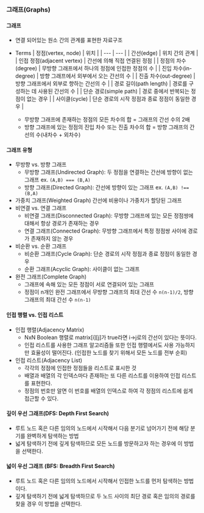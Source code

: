 ### 그래프(Graphs)

#### 그래프

- 연결 되어있는 원소 간의 관계를 표현한 자료구조
- Terms
  | 정점(vertex, node) | 위치 |
  | --- | --- |
  | 간선(edge) | 위치 간의 관계 |
  | 인접 정점(adjacent vertex) | 간선에 의해 직접 연결된 정점 |
  | 정점의 차수(degree) | 무방향 그래프에서 하나의 정점에 인접한 정점의 수 |
  | 진입 차수(in-degree) | 방향 그래프에서 외부에서 오는 간선의 수 |
  | 진출 차수(out-degree) | 방향 그래프에서 외부로 향하는 간선의 수 |
  | 경로 길이(path length) | 경로를 구성하는 데 사용된 간선의 수 |
  | 단순 경로(simple path) | 경로 중에서 반복되는 정점이 없는 경우 |
  | 사이클(cycle) | 단순 경로의 시작 정점과 종료 정점이 동일한 경우 |

  - 무방향 그래프에 존재하는 정점의 모든 차수의 합 = 그래프의 간선 수의 2배
  - 방향 그래프에 있는 정점의 진입 차수 또는 진출 차수의 합 = 방향 그래프의 간선의 수(내차수 + 외차수)

#### 그래프 유형

- 무방향 vs. 방향 그래프
  - 무방향 그래프(Undirected Graph): 두 정점을 연결하는 간선에 방향이 없는 그래프 ex. `(A,B) === (B,A)`
  - 방향 그래프(Directed Graph): 간선에 방향이 있는 그래프 ex. `(A,B) !== (B,A)`
- 가중치 그래프(Weighted Graph)
  간선에 비용이나 가중치가 할당된 그래프
- 비연결 vs. 연결 그래프
  - 비연결 그래프(Disconnected Graph): 무방향 그래프에 있는 모든 정점쌍에 대해서 항상 경로가 존재하는 경우
  - 연결 그래프(Connected Graph): 무방향 그래프에서 특정 정점쌍 사이에 경로가 존재하지 않는 경우
- 비순환 vs. 순환 그래프
  - 비순환 그래프(Cycle Graph): 단순 경로의 시작 정점과 종료 정점이 동일한 경우
  - 순환 그래프(Acyclic Graph): 사이클이 없는 그래프
- 완전 그래프(Complete Graph)
  - 그래프에 속해 있는 모든 정점이 서로 연결되어 있는 그래프
  - 정점이 n개인 완전 그래프에서 무방향 그래프의 최대 간선 수 `n(n-1)/2`, 방향 그래프의 최대 간선 수 `n(n-1)`

#### 인접 행렬 vs. 인접 리스트

- 인접 행렬(Adjacency Matrix)
  - NxN Boolean 행렬로 matrix[i][j]가 true라면 i->j로의 간선이 있다는 뜻이다.
  - 인접 리스트를 사용한 그래프 알고리즘들 또한 인접 행렬에서도 사용 가능하지만 효율성이 떨어진다.
    (인접한 노드를 찾기 위해서 모든 노드를 전부 순회)
- 인접 리스트(Adjacency List)
  - 각각의 정점에 인접한 정점들을 리스트로 표시한 것
  - 배열과 배열의 각 인덱스마다 존재하는 또 다른 리스트를 이용하여 인접 리스트를 표현한다.
  - 정점의 번호만 알면 이 번호를 배열의 인덱스로 하여 각 정점의 리스트에 쉽게 접근할 수 있다.

#### 깊이 우선 그래프(DFS: Depth First Search)

- 루트 노드 혹은 다른 임의의 노드에서 시작해서 다음 분기로 넘어가기 전에 해당 분기를 완벽하게 탐색하는 방법
- 넓게 탐색하기 전에 깊게 탐색하므로 모든 노드를 방문하고자 하는 경우에 이 방법을 선택한다.

#### 넓이 우선 그래프 (BFS: Breadth First Search)

- 루트 노드 혹은 다른 임의의 노드에서 시작해서 인접한 노드를 먼저 탐색하는 방법이다.
- 깊게 탐색하기 전에 넓게 탐색하므로 두 노드 사이의 최단 경로 혹은 임의의 경로를 찾을 경우 이 방법을 선택한다.
